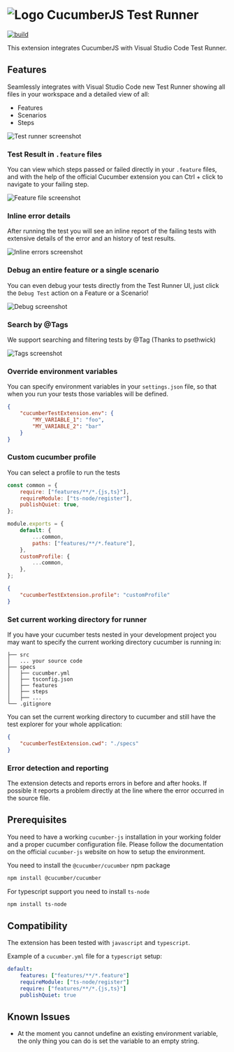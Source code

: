 # ![Logo](docs/images/logo.png) CucumberJS Test Runner

[![build](https://github.com/aristotelos/cucumber-test-extension/actions/workflows/node.js.yml/badge.svg)](https://github.com/aristotelos/cucumber-test-extension/actions/workflows/node.js.yml)

This extension integrates CucumberJS with Visual Studio Code Test Runner.

## Features

Seamlessly integrates with Visual Studio Code new Test Runner showing all files in your workspace and a detailed view of all:

- Features
- Scenarios
- Steps

![Test runner screenshot](docs/images/testrunner.png)

### Test Result in `.feature` files

You can view which steps passed or failed directly in your `.feature` files, and with the help of the official Cucumber extension you can Ctrl + click to navigate to your failing step.

![Feature file screenshot](docs/images/feature.png)

### Inline error details

After running the test you will see an inline report of the failing tests with extensive details of the error and an history of test results.

![Inline errors screenshot](docs/images/inline-errors.png)

### Debug an entire feature or a single scenario

You can even debug your tests directly from the Test Runner UI, just click the `Debug Test` action on a Feature or a Scenario!

![Debug screenshot](docs/images/debug.png)

### Search by @Tags

We support searching and filtering tests by @Tag (Thanks to psethwick)

![Tags screenshot](docs/images/tags.png)

### Override environment variables

You can specify environment variables in your `settings.json` file, so that when you run your tests those variables will be defined.

```json
{
    "cucumberTestExtension.env": {
        "MY_VARIABLE_1": "foo",
        "MY_VARIABLE_2": "bar"
    }
}
```

### Custom cucumber profile

You can select a profile to run the tests

```javascript
const common = {
    require: ["features/**/*.{js,ts}"],
    requireModule: ["ts-node/register"],
    publishQuiet: true,
};

module.exports = {
    default: {
        ...common,
        paths: ["features/**/*.feature"],
    },
    customProfile: {
        ...common,
    },
};
```

```json
{
    "cucumberTestExtension.profile": "customProfile"
}
```

### Set current working directory for runner

If you have your cucumber tests nested in your development project you may want to specify the current working directory cucumber is running in:

```tree
├── src
│   ... your source code
├── specs
│   ├── cucumber.yml
│   ├── tsconfig.json
│   ├── features
│   ├── steps
│   ├── ...
└── .gitignore
```

You can set the current working directory to cucumber and still have the test explorer for your whole application:

```json
{
    "cucumberTestExtension.cwd": "./specs"
}
```

### Error detection and reporting

The extension detects and reports errors in before and after hooks.
If possible it reports a problem directly at the line where the error occurred in the source file.

## Prerequisites

You need to have a working `cucumber-js` installation in your working folder and a proper cucumber configuration file.
Please follow the documentation on the official `cucumber-js` website on how to setup the environment.

You need to install the `@cucumber/cucumber` npm package

```bash
npm install @cucumber/cucumber
```

For typescript support you need to install `ts-node`

```bash
npm install ts-node
```

## Compatibility

The extension has been tested with `javascript` and `typescript`.

Example of a `cucumber.yml` file for a `typescript` setup:

```yaml
default:
    features: ["features/**/*.feature"]
    requireModule: ["ts-node/register"]
    require: ["features/**/*.{js,ts}"]
    publishQuiet: true
```

## Known Issues

- At the moment you cannot undefine an existing environment variable, the only thing you can do is set the variable to an empty string.
